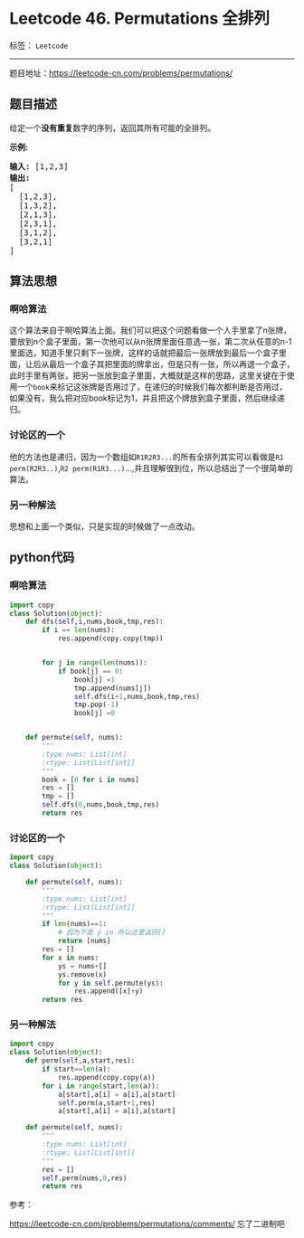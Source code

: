﻿# Leetcode 46. Permutations 全排列

标签： `Leetcode`

---

题目地址：https://leetcode-cn.com/problems/permutations/  

## 题目描述  

<p>给定一个<strong>没有重复</strong>数字的序列，返回其所有可能的全排列。</p>

<p><strong>示例:</strong></p>

<pre><strong>输入:</strong> [1,2,3]
<strong>输出:</strong>
[
  [1,2,3],
  [1,3,2],
  [2,1,3],
  [2,3,1],
  [3,1,2],
  [3,2,1]
]</pre>  

## 算法思想 

### 啊哈算法  

这个算法来自于啊哈算法上面。我们可以把这个问题看做一个人手里拿了n张牌，要放到n个盒子里面，第一次他可以从n张牌里面任意选一张，第二次从任意的n-1里面选，知道手里只剩下一张牌，这样的话就把最后一张牌放到最后一个盒子里面，让后从最后一个盒子其把里面的牌拿出，但是只有一张，所以再退一个盒子，此时手里有两张，把另一张放到盒子里面，大概就是这样的思路，这里关键在于使用一个`book`来标记这张牌是否用过了，在递归的时候我们每次都判断是否用过，如果没有，我么把对应book标记为1，并且把这个牌放到盒子里面，然后继续递归。  

### 讨论区的一个   

他的方法也是递归，因为一个数组如`R1R2R3...`的所有全排列其实可以看做是`R1 perm(R2R3..)`,`R2 perm(R1R3...)`...,并且理解很到位，所以总结出了一个很简单的算法。  

### 另一种解法  

思想和上面一个类似，只是实现的时候做了一点改动。  

## python代码  

### 啊哈算法    

```python 
import copy
class Solution(object):
    def dfs(self,i,nums,book,tmp,res):
        if i == len(nums):
            res.append(copy.copy(tmp))


        for j in range(len(nums)):
            if book[j] == 0:
                book[j] =1
                tmp.append(nums[j])
                self.dfs(i+1,nums,book,tmp,res)
                tmp.pop(-1)
                book[j] =0


    def permute(self, nums):
        """
        :type nums: List[int]
        :rtype: List[List[int]]
        """
        book = [0 for i in nums]
        res = []
        tmp = []
        self.dfs(0,nums,book,tmp,res)
        return res
```

### 讨论区的一个   

```python
import copy
class Solution(object):

    def permute(self, nums):
        """
        :type nums: List[int]
        :rtype: List[List[int]]
        """
        if len(nums)==1:
            # 因为下面 y in 所以这里返回[]
            return [nums]
        res = []
        for x in nums:
            ys = nums+[]
            ys.remove(x)
            for y in self.permute(ys):
                res.append([x]+y)
        return res
```

### 另一种解法   

```python
import copy
class Solution(object):
    def perm(self,a,start,res):
        if start==len(a):
            res.append(copy.copy(a))
        for i in range(start,len(a)):
            a[start],a[i] = a[i],a[start]
            self.perm(a,start+1,res)
            a[start],a[i] = a[i],a[start]

    def permute(self, nums):
        """
        :type nums: List[int]
        :rtype: List[List[int]]
        """
        res = []
        self.perm(nums,0,res)
        return res
```

参考：  

https://leetcode-cn.com/problems/permutations/comments/  忘了二进制吧




